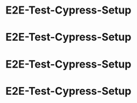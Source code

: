 # E2E-Test-Cypress-Setup
# E2E-Test-Cypress-Setup
# E2E-Test-Cypress-Setup
# E2E-Test-Cypress-Setup

